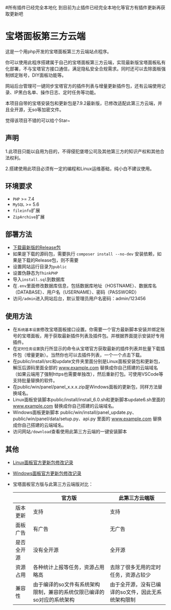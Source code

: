 #所有插件已经完全本地化
到目前为止插件已经完全本地化等官方有插件更新再获取更新吧

# 宝塔面板第三方云端
这是一个用php开发的宝塔面板第三方云端站点程序。

你可以使用此程序搭建属于自己的宝塔面板第三方云端，实现最新版宝塔面板私有化部署，不与宝塔官方接口通信，满足隐私安全合规需求。同时还可以去除面板强制绑定账号，DIY面板功能等。

网站后台管理可一键同步宝塔官方的插件列表与增量更新插件包，还有云端使用记录、IP黑白名单、操作日志、定时任务等功能。

本项目自带的宝塔安装包和更新包是7.9.2最新版，已修改适配此第三方云端，并且全开源，无so等加密文件。

觉得该项目不错的可以给个Star~

## 声明

1.此项目只能以自用为目的，不得侵犯堡塔公司及其他第三方的知识产权和其他合法权利。

2.搭建使用此项目必须有一定的编程和Linux运维基础，纯小白不建议使用。

## 环境要求

* `PHP` >= 7.4
* `MySQL` >= 5.6
* `fileinfo`扩展
* `ZipArchive`扩展

## 部署方法

- [下载最新版的Release包](https://github.com/LoveesYe/Btkaixin/releases)
- 如果是下载的源码包，需要执行 `composer install --no-dev` 安装依赖，如果是下载的Release包，则不需要
- 设置网站运行目录为`public`
- 设置伪静态为`ThinkPHP`
- 导入`install.sql`到数据库
- 在`.env`里面修改数据库信息，包括数据库地址（HOSTNAME）、数据库名（DATABASE）、用户名（USERNAME）、密码（PASSWORD）
- 访问`/admin`进入网站后台，默认管理员用户名密码：admin/123456

## 使用方法

- 在`系统基本设置`修改宝塔面板接口设置。你需要一个官方最新脚本安装并绑定账号的宝塔面板，用于获取最新插件列表及插件包。并根据界面提示安装好专用插件。
- 在`定时任务设置`执行所显示的命令从宝塔官方获取最新的插件列表并批量下载插件包（增量更新）。当然你也可以去插件列表，一个一个点击下载。
- 在public/install/src和update文件夹里面分别是Linux面板安装包和更新包，解压后源码里面全部的 www.example.com 替换成你自己搭建的云端域名（如果云端用了强制https也需要单独改），然后重新打包。可使用VSCode等支持批量替换的软件。
- 在public/win/panel/panel_x.x.x.zip是Windows面板的更新包，同样方法替换域名。
- Linux面板安装脚本public/install/install_6.0.sh和更新脚本update6.sh里面的 www.example.com 替换成你自己搭建的云端域名。
- Windows面板更新脚本 public/win/install/panel_update.py、public/win/panel/data/setup.py、api.py 里面的 www.example.com 替换成你自己搭建的云端域名。
- 访问网站`/download`查看使用此第三方云端的一键安装脚本

## 其他

- [Linux面板官方更新包修改记录](./wiki/update.md)

- [Windows面板官方更新包修改记录](./wiki/updatewin.md)

- 宝塔面板官方版与此第三方云端版对比：

  |            | 官方版                                                       | 此第三方云端版                                     |
  | ---------- | ------------------------------------------------------------ | -------------------------------------------------- |
  | 版本更新   | 支持                                                         | 支持                                               |
  | 面板广告   | 有广告                                                       | 无广告                                             |
  | 是否全开源 | 没有全开源                                                   | 全开源                                             |
  | 资源占用   | 各种统计上报等任务，资源占用略高                             | 去除了很多无用的定时任务，资源占较少               |
  | 兼容性     | 由于编译的so文件有系统架构限制，兼容的系统仅限已编译的so对应的系统架构 | 由于全开源，没有已编译的so文件，因此无系统架构限制 |
  
  
